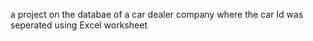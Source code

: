 a project on the databae of a car dealer company where the car Id was seperated using Excel worksheet
